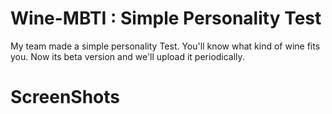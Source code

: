 # Wine-MBTI : Simple Personality Test
My team made a simple personality Test. You'll know what kind of wine fits you. Now its beta version and we'll upload it periodically.

# ScreenShots

